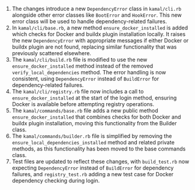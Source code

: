 1. The changes introduce a new `DependencyError` class in `kamal/cli.rb` alongside other error classes like `BootError` and `HookError`. This new error class will be used to handle dependency-related failures.
2. In `kamal/cli/base.rb`, a new method `ensure_docker_installed` is added which checks for Docker and buildx plugin installation locally. It raises the new `DependencyError` with appropriate messages if either Docker or buildx plugin are not found, replacing similar functionality that was previously scattered elsewhere.
3. The `kamal/cli/build.rb` file is modified to use the new `ensure_docker_installed` method instead of the removed `verify_local_dependencies` method. The error handling is now consistent, using `DependencyError` instead of `BuildError` for dependency-related failures.
4. The `kamal/cli/registry.rb` file now includes a call to `ensure_docker_installed` at the start of the login method, ensuring Docker is available before attempting registry operations.
5. The `kamal/commands/base.rb` file adds a new public method `ensure_docker_installed` that combines checks for both Docker and buildx plugin installation, moving this functionality from the Builder class.
6. The `kamal/commands/builder.rb` file is simplified by removing the `ensure_local_dependencies_installed` method and related private methods, as this functionality has been moved to the base commands class.
7. Test files are updated to reflect these changes, with `build_test.rb` now expecting `DependencyError` instead of `BuildError` for dependency failures, and `registry_test.rb` adding a new test case for Docker dependency checking during login.
